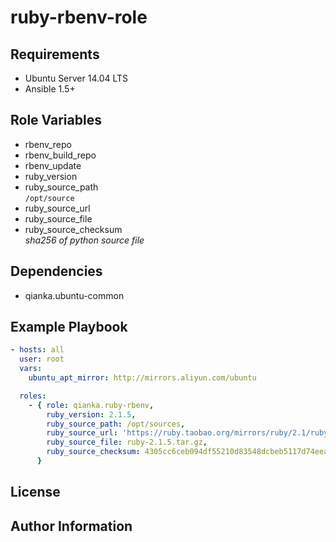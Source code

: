 ruby-rbenv-role
===============


Requirements
------------

- Ubuntu Server 14.04 LTS
- Ansible 1.5+


Role Variables
--------------

- rbenv_repo
- rbenv_build_repo
- rbenv_update
- ruby_version
- ruby_source_path  
  `/opt/source`
- ruby_source_url
- ruby_source_file
- ruby_source_checksum  
  _sha256 of python source file_


Dependencies
------------

- qianka.ubuntu-common


Example Playbook
----------------

```yml
- hosts: all
  user: root
  vars:
    ubuntu_apt_mirror: http://mirrors.aliyun.com/ubuntu

  roles:
    - { role: qianka.ruby-rbenv,
        ruby_version: 2.1.5,
        ruby_source_path: /opt/sources,
        ruby_source_url: 'https://ruby.taobao.org/mirrors/ruby/2.1/ruby-2.1.5.tar.gz',
        ruby_source_file: ruby-2.1.5.tar.gz,
        ruby_source_checksum: 4305cc6ceb094df55210d83548dcbeb5117d74eea25196a9b14fa268d354b100
      }

```


License
-------


Author Information
------------------
